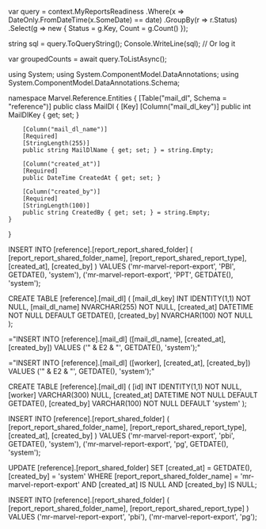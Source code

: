 var query = context.MyReportsReadiness
    .Where(x => DateOnly.FromDateTime(x.SomeDate) == date)
    .GroupBy(r => r.Status)
    .Select(g => new { Status = g.Key, Count = g.Count() });

string sql = query.ToQueryString();
Console.WriteLine(sql);  // Or log it

var groupedCounts = await query.ToListAsync();










using System;
using System.ComponentModel.DataAnnotations;
using System.ComponentModel.DataAnnotations.Schema;

namespace Marvel.Reference.Entities
{
    [Table("mail_dl", Schema = "reference")]
    public class MailDl
    {
        [Key]
        [Column("mail_dl_key")]
        public int MailDlKey { get; set; }

        [Column("mail_dl_name")]
        [Required]
        [StringLength(255)]
        public string MailDlName { get; set; } = string.Empty;

        [Column("created_at")]
        [Required]
        public DateTime CreatedAt { get; set; }

        [Column("created_by")]
        [Required]
        [StringLength(100)]
        public string CreatedBy { get; set; } = string.Empty;
    }
}




INSERT INTO [reference].[report_report_shared_folder] (
    [report_report_shared_folder_name],
    [report_report_shared_report_type],
    [created_at],
    [created_by]
)
VALUES
    ('mr-marvel-report-export', 'PBI', GETDATE(), 'system'),
    ('mr-marvel-report-export', 'PPT', GETDATE(), 'system');




CREATE TABLE [reference].[mail_dl] (
    [mail_dl_key] INT IDENTITY(1,1) NOT NULL,
    [mail_dl_name] NVARCHAR(255) NOT NULL,
    [created_at] DATETIME NOT NULL DEFAULT GETDATE(),
    [created_by] NVARCHAR(100) NOT NULL
);













="INSERT INTO [reference].[mail_dl] ([mail_dl_name], [created_at], [created_by]) VALUES ('" & E2 & "', GETDATE(), 'system');"







="INSERT INTO [reference].[mail_dl] ([worker], [created_at], [created_by]) VALUES ('" & E2 & "', GETDATE(), 'system');"



CREATE TABLE [reference].[mail_dl] (
    [id] INT IDENTITY(1,1) NOT NULL,
    [worker] VARCHAR(300) NULL,
    [created_at] DATETIME NOT NULL DEFAULT GETDATE(),
    [created_by] VARCHAR(100) NOT NULL DEFAULT 'system'
);






INSERT INTO [reference].[report_shared_folder] (
    [report_report_shared_folder_name],
    [report_report_shared_report_type],
    [created_at],
    [created_by]
)
VALUES
    ('mr-marvel-report-export', 'pbi', GETDATE(), 'system'),
    ('mr-marvel-report-export', 'pg', GETDATE(), 'system');





UPDATE [reference].[report_shared_folder]
SET 
    [created_at] = GETDATE(),
    [created_by] = 'system'
WHERE 
    [report_report_shared_folder_name] = 'mr-marvel-report-export'
    AND [created_at] IS NULL
    AND [created_by] IS NULL;



INSERT INTO [reference].[report_shared_folder] (
    [report_report_shared_folder_name],
    [report_report_shared_report_type]
)
VALUES
    ('mr-marvel-report-export', 'pbi'),
    ('mr-marvel-report-export', 'pg');